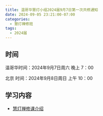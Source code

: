```yaml
---
title: 温哥华慧灯小组2024届9月7日第一次共修通知
date: 2024-09-05 23:21:00-07:00
categories:
  - 慧灯禅修班
tags:
  - 2024届
---
```

## 时间

温哥华时间：2024年9月7日周六 晚上 7：00

北京   时间：2024年9月8日周日 上午 10：00

## 学习内容

* [慧灯禅修课介绍](http://huidengchanxiu.net/wsb/book1/b1-0)

